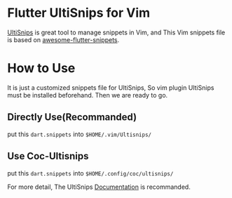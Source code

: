 # Flutter UltiSnips for Vim
[UltiSnips] is great tool to manage snippets in Vim, and  This Vim snippets file is based on [awesome-flutter-snippets].

# How to Use
It is just a customized snippets file for UltiSnips, So vim plugin UltiSnips must be installed beforehand.
Then we are ready to go.

## Directly Use(Recommanded)
put this `dart.snippets` into `$HOME/.vim/Ultisnips/` 

## Use Coc-Ultisnips 
put this `dart.snippets` into `$HOME/.config/coc/ultisnips/` 

For more detail, The UltiSnips [Documentation] is recommanded.

[UltiSnips]: https://github.com/SirVer/ultisnips
[awesome-flutter-snippets]: https://github.com/Nash0x7E2/awesome-flutter-snippets
[Documentation]: https://github.com/SirVer/ultisnips/blob/master/doc/UltiSnips.txt
